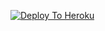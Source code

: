 [![Deploy To Heroku](https://www.herokucdn.com/deploy/button.svg)](https://heroku.com/deploy?template=https://github.com/LuckyRajputXD/ILuckyRobotNew)
